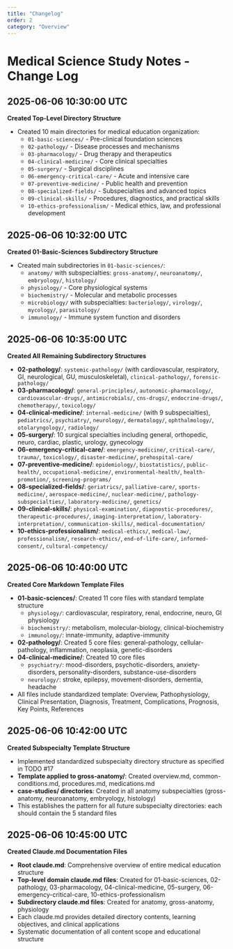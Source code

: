 ```yaml
---
title: "Changelog"
order: 2
category: "Overview"
---
```


# Medical Science Study Notes - Change Log

## 2025-06-06 10:30:00 UTC
**Created Top-Level Directory Structure**
- Created 10 main directories for medical education organization:
  - `01-basic-sciences/` - Pre-clinical foundation sciences
  - `02-pathology/` - Disease processes and mechanisms  
  - `03-pharmacology/` - Drug therapy and therapeutics
  - `04-clinical-medicine/` - Core clinical specialties
  - `05-surgery/` - Surgical disciplines
  - `06-emergency-critical-care/` - Acute and intensive care
  - `07-preventive-medicine/` - Public health and prevention
  - `08-specialized-fields/` - Subspecialties and advanced topics
  - `09-clinical-skills/` - Procedures, diagnostics, and practical skills
  - `10-ethics-professionalism/` - Medical ethics, law, and professional development

## 2025-06-06 10:32:00 UTC
**Created 01-Basic-Sciences Subdirectory Structure**
- Created main subdirectories in `01-basic-sciences/`:
  - `anatomy/` with subspecialties: `gross-anatomy/`, `neuroanatomy/`, `embryology/`, `histology/`
  - `physiology/` - Core physiological systems
  - `biochemistry/` - Molecular and metabolic processes
  - `microbiology/` with subspecialties: `bacteriology/`, `virology/`, `mycology/`, `parasitology/`
  - `immunology/` - Immune system function and disorders

## 2025-06-06 10:35:00 UTC
**Created All Remaining Subdirectory Structures**
- **02-pathology/**: `systemic-pathology/` (with cardiovascular, respiratory, GI, neurological, GU, musculoskeletal), `clinical-pathology/`, `forensic-pathology/`
- **03-pharmacology/**: `general-principles/`, `autonomic-pharmacology/`, `cardiovascular-drugs/`, `antimicrobials/`, `cns-drugs/`, `endocrine-drugs/`, `chemotherapy/`, `toxicology/`
- **04-clinical-medicine/**: `internal-medicine/` (with 9 subspecialties), `pediatrics/`, `psychiatry/`, `neurology/`, `dermatology/`, `ophthalmology/`, `otolaryngology/`, `radiology/`
- **05-surgery/**: 10 surgical specialties including general, orthopedic, neuro, cardiac, plastic, urology, gynecology
- **06-emergency-critical-care/**: `emergency-medicine/`, `critical-care/`, `trauma/`, `toxicology/`, `disaster-medicine/`, `prehospital-care/`
- **07-preventive-medicine/**: `epidemiology/`, `biostatistics/`, `public-health/`, `occupational-medicine/`, `environmental-health/`, `health-promotion/`, `screening-programs/`
- **08-specialized-fields/**: `geriatrics/`, `palliative-care/`, `sports-medicine/`, `aerospace-medicine/`, `nuclear-medicine/`, `pathology-subspecialties/`, `laboratory-medicine/`, `genetics/`
- **09-clinical-skills/**: `physical-examination/`, `diagnostic-procedures/`, `therapeutic-procedures/`, `imaging-interpretation/`, `laboratory-interpretation/`, `communication-skills/`, `medical-documentation/`
- **10-ethics-professionalism/**: `medical-ethics/`, `medical-law/`, `professionalism/`, `research-ethics/`, `end-of-life-care/`, `informed-consent/`, `cultural-competency/`

## 2025-06-06 10:40:00 UTC
**Created Core Markdown Template Files**
- **01-basic-sciences/**: Created 11 core files with standard template structure
  - `physiology/`: cardiovascular, respiratory, renal, endocrine, neuro, GI physiology
  - `biochemistry/`: metabolism, molecular-biology, clinical-biochemistry
  - `immunology/`: innate-immunity, adaptive-immunity
- **02-pathology/**: Created 5 core files: general-pathology, cellular-pathology, inflammation, neoplasia, genetic-disorders
- **04-clinical-medicine/**: Created 10 core files
  - `psychiatry/`: mood-disorders, psychotic-disorders, anxiety-disorders, personality-disorders, substance-use-disorders
  - `neurology/`: stroke, epilepsy, movement-disorders, dementia, headache
- All files include standardized template: Overview, Pathophysiology, Clinical Presentation, Diagnosis, Treatment, Complications, Prognosis, Key Points, References

## 2025-06-06 10:42:00 UTC
**Created Subspecialty Template Structure**
- Implemented standardized subspecialty directory structure as specified in TODO #17
- **Template applied to gross-anatomy/**: Created overview.md, common-conditions.md, procedures.md, medications.md
- **case-studies/ directories**: Created in all anatomy subspecialties (gross-anatomy, neuroanatomy, embryology, histology)
- This establishes the pattern for all future subspecialty directories: each should contain the 5 standard files

## 2025-06-06 10:45:00 UTC
**Created Claude.md Documentation Files**
- **Root claude.md**: Comprehensive overview of entire medical education structure
- **Top-level domain claude.md files**: Created for 01-basic-sciences, 02-pathology, 03-pharmacology, 04-clinical-medicine, 05-surgery, 06-emergency-critical-care, 10-ethics-professionalism
- **Subdirectory claude.md files**: Created for anatomy, gross-anatomy, physiology
- Each claude.md provides detailed directory contents, learning objectives, and clinical applications
- Systematic documentation of all content scope and educational structure